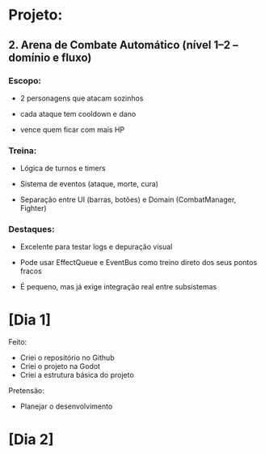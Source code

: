 # Projeto:

## 2. Arena de Combate Automático (nível 1–2 – domínio e fluxo)

### Escopo:

- 2 personagens que atacam sozinhos

- cada ataque tem cooldown e dano

- vence quem ficar com mais HP

### Treina:

- Lógica de turnos e timers

- Sistema de eventos (ataque, morte, cura)

- Separação entre UI (barras, botões) e Domain (CombatManager, Fighter)

### Destaques:

- Excelente para testar logs e depuração visual

- Pode usar EffectQueue e EventBus como treino direto dos seus pontos fracos

- É pequeno, mas já exige integração real entre subsistemas

# [Dia 1]

Feito:
- Criei o repositório no Github
- Criei o projeto na Godot
- Criei a estrutura básica do projeto

Pretensão:
- Planejar o desenvolvimento

# [Dia 2]